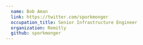 ```yaml
---
  name: Bob Aman
  link: https://twitter.com/sporkmonger
  occupation_title: Senior Infrastructure Engineer
  organization: Remitly
  github: sporkmonger
---
```


